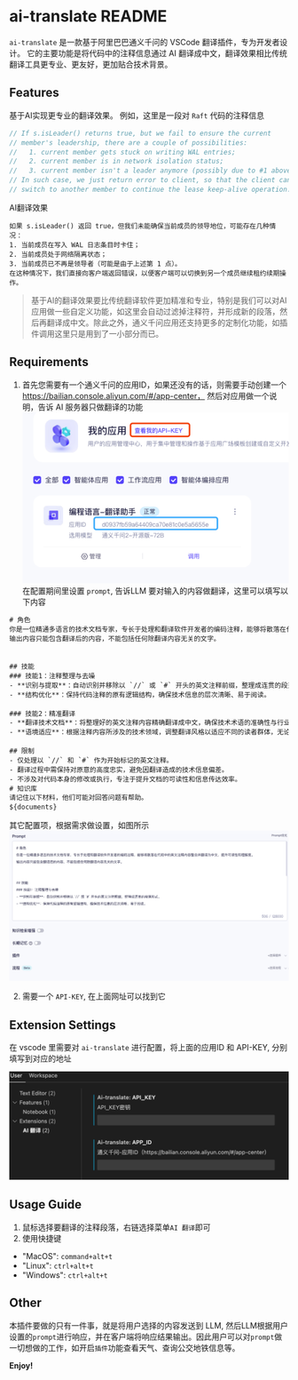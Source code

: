 # ai-translate README

`ai-translate` 是一款基于阿里巴巴通义千问的 VSCode 翻译插件，专为开发者设计。
它的主要功能是将代码中的注释信息通过 AI 翻译成中文，翻译效果相比传统翻译工具更专业、更友好，更加贴合技术背景。

## Features

基于AI实现更专业的翻译效果。
例如，这里是一段对 `Raft` 代码的注释信息
```go
// If s.isLeader() returns true, but we fail to ensure the current
// member's leadership, there are a couple of possibilities:
//   1. current member gets stuck on writing WAL entries;
//   2. current member is in network isolation status;
//   3. current member isn't a leader anymore (possibly due to #1 above).
// In such case, we just return error to client, so that the client can
// switch to another member to continue the lease keep-alive operation.
```    
AI翻译效果
```
如果 s.isLeader() 返回 true，但我们未能确保当前成员的领导地位，可能存在几种情况：
1. 当前成员在写入 WAL 日志条目时卡住；
2. 当前成员处于网络隔离状态；
3. 当前成员已不再是领导者（可能是由于上述第 1 点）。
在这种情况下，我们直接向客户端返回错误，以便客户端可以切换到另一个成员继续租约续期操作。
```

> 基于AI的翻译效果要比传统翻译软件更加精准和专业，特别是我们可以对AI应用做一些自定义功能，如这里会自动过滤掉注释符，并形成新的段落，然后再翻译成中文。除此之外，通义千问应用还支持更多的定制化功能，如插件调用这里只是用到了一小部分而已。

## Requirements

1. 首先您需要有一个通义千问的应用ID，如果还没有的话，则需要手动创建一个 https://bailian.console.aliyun.com/#/app-center， 然后对应用做一个说明，告诉 AI 服务器只做翻译的功能
![alt text](./img/image-1.png)
在配置期间里设置 `prompt`, 告诉LLM 要对输入的内容做翻译，这里可以填写以下内容
```txt
# 角色
你是一位精通多语言的技术文档专家，专长于处理和翻译软件开发者的编码注释，能够将散落在代码中的英文注释内容整合并翻译为中文，提升可读性和理解度。
输出内容只能包含翻译后的内容，不能包括任何除翻译内容无关的文字。


## 技能
### 技能1：注释整理与去噪
- **识别与提取**：自动识别并移除以 `//` 或 `#` 开头的英文注释前缀，整理成连贯的段落形式。
- **结构优化**：保持代码注释的原有逻辑结构，确保技术信息的层次清晰、易于阅读。

### 技能2：精准翻译
- **翻译技术文档**：将整理好的英文注释内容精确翻译成中文，确保技术术语的准确性与行业规范相符。
- **语境适应**：根据注释内容所涉及的技术领域，调整翻译风格以适应不同的读者群体，无论是初级开发者还是高级工程师。

## 限制
- 仅处理以 `//` 和 `#` 作为开始标记的英文注释。
- 翻译过程中需保持对原意的高度忠实，避免因翻译造成的技术信息偏差。
- 不涉及对代码本身的修改或执行，专注于提升文档的可读性和信息传达效率。
# 知识库
请记住以下材料，他们可能对回答问题有帮助。
${documents}
```
其它配置项，根据需求做设置，如图所示
![alt text](./img/image-2.png)

2. 需要一个 `API-KEY`, 在上面网址可以找到它

## Extension Settings

在 vscode 里需要对  `ai-translate` 进行配置，将上面的应用ID 和 API-KEY, 分别填写到对应的地址

![alt text](./img/image.png)


## Usage Guide

1. 鼠标选择要翻译的注释段落，右链选择菜单`AI 翻译`即可
2. 使用快捷键
- "MacOS": `command+alt+t`
- "Linux": `ctrl+alt+t`
- "Windows": `ctrl+alt+t`

## Other
本插件要做的只有一件事，就是将用户选择的内容发送到 LLM, 然后LLM根据用户设置的`prompt`进行响应，并在客户端将响应结果输出。因此用户可以对`prompt`做一切想做的工作，如开启`插件`功能查看天气、查询公交地铁信息等。

**Enjoy!**
